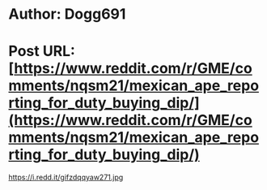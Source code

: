 # Author: Dogg691
# Post URL: [https://www.reddit.com/r/GME/comments/nqsm21/mexican_ape_reporting_for_duty_buying_dip/](https://www.reddit.com/r/GME/comments/nqsm21/mexican_ape_reporting_for_duty_buying_dip/)


https://i.redd.it/gifzdqqyaw271.jpg